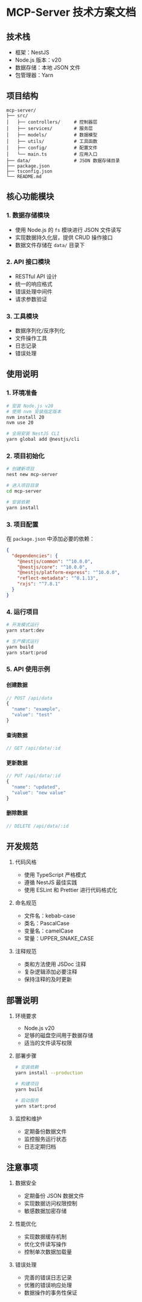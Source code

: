 # MCP-Server 技术方案文档

## 技术栈

- 框架：NestJS
- Node.js 版本：v20
- 数据存储：本地 JSON 文件
- 包管理器：Yarn

## 项目结构

```
mcp-server/
├── src/
│   ├── controllers/     # 控制器层
│   ├── services/        # 服务层
│   ├── models/          # 数据模型
│   ├── utils/           # 工具函数
│   ├── config/          # 配置文件
│   └── main.ts          # 应用入口
├── data/                # JSON 数据存储目录
├── package.json
├── tsconfig.json
└── README.md
```

## 核心功能模块

### 1. 数据存储模块

- 使用 Node.js 的 `fs` 模块进行 JSON 文件读写
- 实现数据持久化层，提供 CRUD 操作接口
- 数据文件存储在 `data/` 目录下

### 2. API 接口模块

- RESTful API 设计
- 统一的响应格式
- 错误处理中间件
- 请求参数验证

### 3. 工具模块

- 数据序列化/反序列化
- 文件操作工具
- 日志记录
- 错误处理

## 使用说明

### 1. 环境准备

```bash
# 安装 Node.js v20
# 使用 nvm 安装指定版本
nvm install 20
nvm use 20

# 全局安装 NestJS CLI
yarn global add @nestjs/cli
```

### 2. 项目初始化

```bash
# 创建新项目
nest new mcp-server

# 进入项目目录
cd mcp-server

# 安装依赖
yarn install
```

### 3. 项目配置

在 `package.json` 中添加必要的依赖：

```json
{
  "dependencies": {
    "@nestjs/common": "^10.0.0",
    "@nestjs/core": "^10.0.0",
    "@nestjs/platform-express": "^10.0.0",
    "reflect-metadata": "^0.1.13",
    "rxjs": "^7.8.1"
  }
}
```

### 4. 运行项目

```bash
# 开发模式运行
yarn start:dev

# 生产模式运行
yarn build
yarn start:prod
```

### 5. API 使用示例

#### 创建数据

```typescript
// POST /api/data
{
  "name": "example",
  "value": "test"
}
```

#### 查询数据

```typescript
// GET /api/data/:id
```

#### 更新数据

```typescript
// PUT /api/data/:id
{
  "name": "updated",
  "value": "new value"
}
```

#### 删除数据

```typescript
// DELETE /api/data/:id
```

## 开发规范

1. 代码风格
   - 使用 TypeScript 严格模式
   - 遵循 NestJS 最佳实践
   - 使用 ESLint 和 Prettier 进行代码格式化

2. 命名规范
   - 文件名：kebab-case
   - 类名：PascalCase
   - 变量名：camelCase
   - 常量：UPPER_SNAKE_CASE

3. 注释规范
   - 类和方法使用 JSDoc 注释
   - 复杂逻辑添加必要注释
   - 保持注释的及时更新

## 部署说明

1. 环境要求
   - Node.js v20
   - 足够的磁盘空间用于数据存储
   - 适当的文件读写权限

2. 部署步骤
   ```bash
   # 安装依赖
   yarn install --production

   # 构建项目
   yarn build

   # 启动服务
   yarn start:prod
   ```

3. 监控和维护
   - 定期备份数据文件
   - 监控服务运行状态
   - 日志定期归档

## 注意事项

1. 数据安全
   - 定期备份 JSON 数据文件
   - 实现数据访问权限控制
   - 敏感数据加密存储

2. 性能优化
   - 实现数据缓存机制
   - 优化文件读写操作
   - 控制单次数据加载量

3. 错误处理
   - 完善的错误日志记录
   - 优雅的错误响应处理
   - 数据操作的事务性保证 